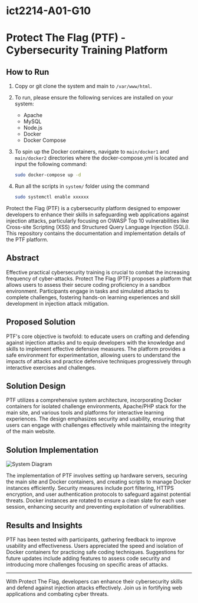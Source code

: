 # ict2214-A01-G10

# Protect The Flag (PTF) - Cybersecurity Training Platform

## How to Run

1. Copy or git clone the system and main to `/var/www/html`.

2. To run, please ensure the following services are installed on your system:
   - Apache
   - MySQL
   - Node.js
   - Docker
   - Docker Compose

3. To spin up the Docker containers, navigate to `main/docker1` and `main/docker2` directories where the docker-compose.yml is located and input the following command:
   ```bash
   sudo docker-compose up -d

4. Run all the scripts in `system/` folder using the command
   ```bash
   sudo systemctl enable xxxxxx

Protect the Flag (PTF) is a cybersecurity platform designed to empower developers to enhance their skills in safeguarding web applications against injection attacks, particularly focusing on OWASP Top 10 vulnerabilities like Cross-site Scripting (XSS) and Structured Query Language Injection (SQLi). This repository contains the documentation and implementation details of the PTF platform.

## Abstract

Effective practical cybersecurity training is crucial to combat the increasing frequency of cyber-attacks. Protect The Flag (PTF) proposes a platform that allows users to assess their secure coding proficiency in a sandbox environment. Participants engage in tasks and simulated attacks to complete challenges, fostering hands-on learning experiences and skill development in injection attack mitigation.

## Proposed Solution

PTF's core objective is twofold: to educate users on crafting and defending against injection attacks and to equip developers with the knowledge and skills to implement effective defensive measures. The platform provides a safe environment for experimentation, allowing users to understand the impacts of attacks and practice defensive techniques progressively through interactive exercises and challenges.

## Solution Design

PTF utilizes a comprehensive system architecture, incorporating Docker containers for isolated challenge environments, Apache/PHP stack for the main site, and various tools and platforms for interactive learning experiences. The design emphasizes security and usability, ensuring that users can engage with challenges effectively while maintaining the integrity of the main website.

## Solution Implementation
![System Diagram](https://github.com/LEEKWRYAN/ict2214-A01-G10/assets/121925406/916c6165-6711-49b6-bb7f-98470880d06e)

The implementation of PTF involves setting up hardware servers, securing the main site and Docker containers, and creating scripts to manage Docker instances efficiently. Security measures include port filtering, HTTPS encryption, and user authentication protocols to safeguard against potential threats. Docker instances are rotated to ensure a clean slate for each user session, enhancing security and preventing exploitation of vulnerabilities.

## Results and Insights

PTF has been tested with participants, gathering feedback to improve usability and effectiveness. Users appreciated the speed and isolation of Docker containers for practicing safe coding techniques. Suggestions for future updates include adding features to assess code security and introducing more challenges focusing on specific areas of attacks.

---

With Protect The Flag, developers can enhance their cybersecurity skills and defend against injection attacks effectively. Join us in fortifying web applications and combating cyber threats.
